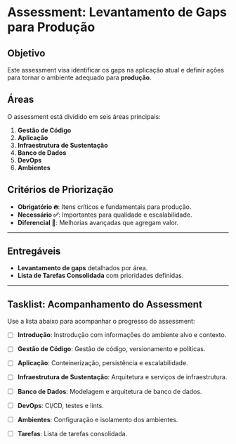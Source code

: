 # Assessment: Levantamento de Gaps para Produção

## Objetivo
Este assessment visa identificar os gaps na aplicação atual e definir ações para tornar o ambiente adequado para **produção**.

## Áreas
O assessment está dividido em seis áreas principais:
1. **Gestão de Código**
2. **Aplicação**
3. **Infraestrutura de Sustentação**
4. **Banco de Dados**
5. **DevOps**
6. **Ambientes**

## Critérios de Priorização
- **Obrigatório 🔥**: Itens críticos e fundamentais para produção.
- **Necessário ✅**: Importantes para qualidade e escalabilidade.
- **Diferencial 🌟**: Melhorias avançadas que agregam valor.

---

## Entregáveis
- **Levantamento de gaps** detalhados por área.
- **Lista de Tarefas Consolidada** com prioridades definidas.

---
## Tasklist: Acompanhamento do Assessment

Use a lista abaixo para acompanhar o progresso do assessment:

- [ ] **Introdução**: Instrodução com informações do ambiente alvo e contexto.
- [ ] **Gestão de Código**: Gestão de código, versionamento e políticas.
- [ ] **Aplicação**:  Conteinerização, persistência e escalabilidade.
- [ ] **Infraestrutura de Sustentação**: Arquitetura e serviços de infraestrutura.
- [ ] **Banco de Dados**: Modelagem e arquitetura de banco de dados.
- [ ] **DevOps**: CI/CD, testes e lints.
- [ ] **Ambientes**: Configuração e isolamento dos ambientes.
- [ ] **Tarefas**: Lista de tarefas consolidada.

